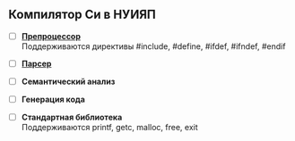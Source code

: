 ## Компилятор Си в НУИЯП

- [ ] [**Препроцессор**](https://github.com/p0rtale/dapl-labs/tree/main/Clipl/Clipl/Preprocessor)  
      Поддерживаются директивы #include, #define, #ifdef, #ifndef, #endif  
- [ ] [**Парсер**](https://github.com/p0rtale/dapl-labs/tree/main/Clipl/Clipl/Grammar)
- [ ] **Семантический анализ**
- [ ] **Генерация кода**
- [ ] **Стандартная библиотека**  
      Поддерживаются printf, getc, malloc, free, exit
      
